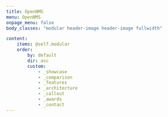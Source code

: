 ```yaml
---
title: OpenNMS
menu: OpenNMS
onpage_menu: false
body_classes: "modular header-image header-image fullwidth"

content:
    items: @self.modular
    order:
        by: default
        dir: asc
        custom:
            - _showcase
            - _comparison
            - _features
            - _architecture
            - _callout
            - _awards
            - _contact
---
```

